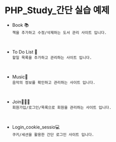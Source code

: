 # PHP_Study_간단 실습 예제

- Book 📚</br>
`책을 추가하고 수정/삭제하는 도서 관리 사이트 입니다.`

</br>

- To Do List 📄</br>
`할일 목록을 추가하고 관리하는 사이트 입니다.`

</br>

- Music🎵</br>
`음악의 정보를 확인하고 관리하는 사이트 입니다.`

</br>

- Join👨‍👩‍👧</br>
`회원가입/로그인/목록으로 회원을 관리하는 사이트 입니다.`

<br>

- Login_cookie_sessio💻</br>
`쿠키/세션을 활용한 간단 로그인 사이트 입니다.`
